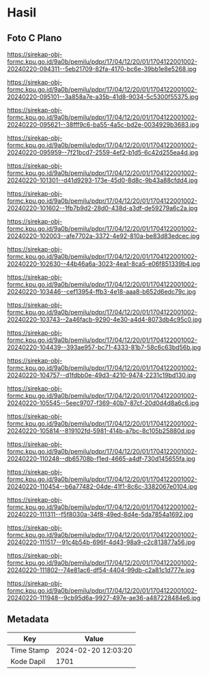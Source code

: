 # Hasil

## Foto C Plano

https://sirekap-obj-formc.kpu.go.id/9a0b/pemilu/pdpr/17/04/12/20/01/1704122001002-20240220-094311--5eb21709-82fa-4170-bc6e-39bb1e8e5268.jpg

https://sirekap-obj-formc.kpu.go.id/9a0b/pemilu/pdpr/17/04/12/20/01/1704122001002-20240220-095101--3a858a7e-a35b-41d8-9034-5c5300f55375.jpg

https://sirekap-obj-formc.kpu.go.id/9a0b/pemilu/pdpr/17/04/12/20/01/1704122001002-20240220-095621--38fff9c6-ba55-4a5c-bd2e-0034929b3683.jpg

https://sirekap-obj-formc.kpu.go.id/9a0b/pemilu/pdpr/17/04/12/20/01/1704122001002-20240220-095959--7f21bcd7-2559-4ef2-b1d5-6c42d255ea4d.jpg

https://sirekap-obj-formc.kpu.go.id/9a0b/pemilu/pdpr/17/04/12/20/01/1704122001002-20240220-101301--d41d9293-173e-45d0-8d8c-9b43a88cfdd4.jpg

https://sirekap-obj-formc.kpu.go.id/9a0b/pemilu/pdpr/17/04/12/20/01/1704122001002-20240220-101602--1fb7b9d2-28d0-438d-a3df-de59279a6c2a.jpg

https://sirekap-obj-formc.kpu.go.id/9a0b/pemilu/pdpr/17/04/12/20/01/1704122001002-20240220-102003--afe7702a-3372-4e92-810a-be83d83edcec.jpg

https://sirekap-obj-formc.kpu.go.id/9a0b/pemilu/pdpr/17/04/12/20/01/1704122001002-20240220-102630--44b46a6a-3023-4ea1-8ca5-e06f851339b4.jpg

https://sirekap-obj-formc.kpu.go.id/9a0b/pemilu/pdpr/17/04/12/20/01/1704122001002-20240220-103446--cef13954-ffb3-4e18-aaa8-b652d6edc79c.jpg

https://sirekap-obj-formc.kpu.go.id/9a0b/pemilu/pdpr/17/04/12/20/01/1704122001002-20240220-103743--2a46facb-9290-4e30-a4d4-8073db4c95c0.jpg

https://sirekap-obj-formc.kpu.go.id/9a0b/pemilu/pdpr/17/04/12/20/01/1704122001002-20240220-104439--393ae957-bc71-4333-81b7-58c6c63bd56b.jpg

https://sirekap-obj-formc.kpu.go.id/9a0b/pemilu/pdpr/17/04/12/20/01/1704122001002-20240220-104757--d1fdbb0e-49d3-4210-9474-2231c19bd130.jpg

https://sirekap-obj-formc.kpu.go.id/9a0b/pemilu/pdpr/17/04/12/20/01/1704122001002-20240220-105545--5eec9707-f369-40b7-87cf-20d0d4d8a6c6.jpg

https://sirekap-obj-formc.kpu.go.id/9a0b/pemilu/pdpr/17/04/12/20/01/1704122001002-20240220-105814--819102fd-5981-414b-a7bc-8c105b25880d.jpg

https://sirekap-obj-formc.kpu.go.id/9a0b/pemilu/pdpr/17/04/12/20/01/1704122001002-20240220-110248--db65708b-f1ed-4665-a4df-730d145655fa.jpg

https://sirekap-obj-formc.kpu.go.id/9a0b/pemilu/pdpr/17/04/12/20/01/1704122001002-20240220-110454--b6a77482-04de-41f1-8c6c-3382067e0104.jpg

https://sirekap-obj-formc.kpu.go.id/9a0b/pemilu/pdpr/17/04/12/20/01/1704122001002-20240220-111311--f5f8030a-34f8-49ed-8d4e-5da7854a1692.jpg

https://sirekap-obj-formc.kpu.go.id/9a0b/pemilu/pdpr/17/04/12/20/01/1704122001002-20240220-111517--91c4b54b-696f-4d43-98a9-c2c813877a56.jpg

https://sirekap-obj-formc.kpu.go.id/9a0b/pemilu/pdpr/17/04/12/20/01/1704122001002-20240220-111802--74e81ac6-df54-4404-99db-c2a81c1d777e.jpg

https://sirekap-obj-formc.kpu.go.id/9a0b/pemilu/pdpr/17/04/12/20/01/1704122001002-20240220-111948--9cb95d6a-9927-497e-ae36-a487228484e6.jpg


## Metadata

| Key        | Value               |
| ---------- | ------------------- |
| Time Stamp | 2024-02-20 12:03:20 |
| Kode Dapil | 1701                |



